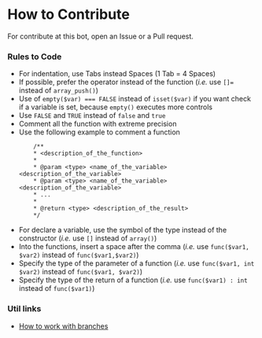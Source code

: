 # How to Contribute
For contribute at this bot, open an Issue or a Pull request.

### Rules to Code

* For indentation, use Tabs instead Spaces (1 Tab = 4 Spaces)
* If possible, prefer the operator instead of the function (_i.e._ use `[]=` instead of `array_push()`)
* Use of `empty($var) === FALSE` instead of `isset($var)` if you want check if a variable is set, because `empty()` executes more controls
* Use `FALSE` and `TRUE` instead of `false` and `true`
* Comment all the function with extreme precision
* Use the following example to comment a function
	```
		/**
		* <description_of_the_function>
		*
		* @param <type> <name_of_the_variable> <description_of_the_variable>
		* @param <type> <name_of_the_variable> <description_of_the_variable>
		* ...
		*
		* @return <type> <description_of_the_result>
		*/
	```
* For declare a variable, use the symbol of the type instead of the constructor (_i.e._ use `[]` instead of `array()`)
* Into the functions, insert a space after the comma (_i.e._ use `func($var1, $var2)` instead of `func($var1,$var2)`)
* Specify the type of the parameter of a function (_i.e._ use `func($var1, int $var2)` instead of `func($var1, $var2)`)
* Specify the type of the return of a function (_i.e._ use `func($var1) : int` instead of `func($var1)`)

### Util links

* [How to work with branches](https://www.robinwieruch.de/git-team-workflow)
